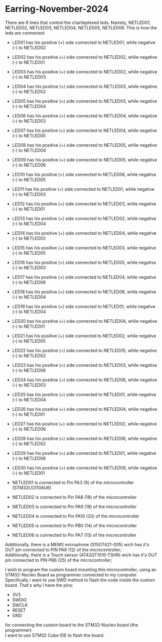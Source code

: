 # Earring-November-2024


There are 6 lines that control the charlieplexed leds.
Namely, NETLED01, NETLED02, NETLED03, NETLED04, NETLED05, NETLED06.
This is how the leds are connected:
- LED01 has his positive (+) side connected to NETLED01, while negative (-) to NETLED02
- LED02 has his positive (+) side connected to NETLED02, while negative (-) to NETLED01
- LED03 has his positive (+) side connected to NETLED02, while negative (-) to NETLED03
- LED04 has his positive (+) side connected to NETLED03, while negative (-) to NETLED02
- LED05 has his positive (+) side connected to NETLED03, while negative (-) to NETLED04
- LED06 has his positive (+) side connected to NETLED04, while negative (-) to NETLED03
- LED07 has his positive (+) side connected to NETLED04, while negative (-) to NETLED05
- LED08 has his positive (+) side connected to NETLED05, while negative (-) to NETLED04
- LED09 has his positive (+) side connected to NETLED05, while negative (-) to NETLED06
- LED10 has his positive (+) side connected to NETLED06, while negative (-) to NETLED05
- LED11 has his positive (+) side connected to NETLED01, while negative (-) to NETLED03
- LED12 has his positive (+) side connected to NETLED03, while negative (-) to NETLED01
- LED13 has his positive (+) side connected to NETLED02, while negative (-) to NETLED04
- LED14 has his positive (+) side connected to NETLED04, while negative (-) to NETLED02
- LED15 has his positive (+) side connected to NETLED03, while negative (-) to NETLED05
- LED16 has his positive (+) side connected to NETLED05, while negative (-) to NETLED03
- LED17 has his positive (+) side connected to NETLED04, while negative (-) to NETLED06
- LED18 has his positive (+) side connected to NETLED06, while negative (-) to NETLED04
- LED19 has his positive (+) side connected to NETLED01, while negative (-) to NETLED04
- LED20 has his positive (+) side connected to NETLED04, while negative (-) to NETLED01
- LED21 has his positive (+) side connected to NETLED02, while negative (-) to NETLED05
- LED22 has his positive (+) side connected to NETLED05, while negative (-) to NETLED02
- LED23 has his positive (+) side connected to NETLED03, while negative (-) to NETLED06
- LED24 has his positive (+) side connected to NETLED06, while negative (-) to NETLED03
- LED25 has his positive (+) side connected to NETLED01, while negative (-) to NETLED04
- LED26 has his positive (+) side connected to NETLED04, while negative (-) to NETLED01
- LED27 has his positive (+) side connected to NETLED02, while negative (-) to NETLED06
- LED28 has his positive (+) side connected to NETLED06, while negative (-) to NETLED02
- LED29 has his positive (+) side connected to NETLED01, while negative (-) to NETLED06
- LED30 has his positive (+) side connected to NETLED06, while negative (-) to NETLED01

- NETLED01 is connected to Pin PA3 (9) of the microcontroller (STM32L031G6U6)  
- NETLED02 is connected to Pin PA8 (18) of the microcontroller  
- NETLED03 is connected to Pin PA9 (19) of the microcontroller  
- NETLED04 is connected to Pin PA10 (20) of the microcontroller  
- NETLED05 is connected to Pin PB0 (14) of the microcontroller  
- NETLED06 is connected to Pin PA7 (13) of the microcontroller  

Additionally, there is a MEMS microphone (S15OT421-005) wich has it's OUT pin connected to PIN PA6 (12) of the microcontroller;  
Additionally, there is a Touch sensor (AT42QT1010-TSHR) wich has it's OUT pin connected to PIN PB6 (25) of the microcontroller;  

I wish to program the custom board mounting this microcontroller, using an STM32-Nucleo Board as programmer connected to my computer.  
Specifically i want to use SWD method to flash the code inside the custom board. That's why I have the pins:  

- 3V3
- SWDIO
- SWCLK
- RESET  
- GND  

for connecting the custom board to the STM32-Nucleo board (the programmer)  
I want to use STM32 Cube IDE to flash the board.



